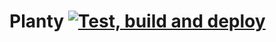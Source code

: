 # Planty [![Test, build and deploy](https://github.com/SEPBFWS121A/Planty/actions/workflows/main.yml/badge.svg)](https://github.com/SEPBFWS121A/Planty/actions/workflows/main.yml)
